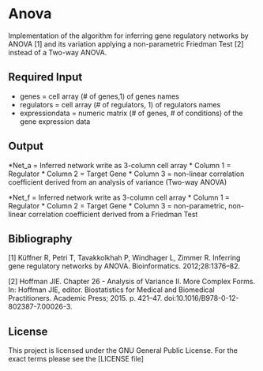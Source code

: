# Anova

Implementation of the algorithm for inferring gene regulatory networks by ANOVA [1] and its variation applying
a non-parametric Friedman Test [2] instead of a Two-way ANOVA. 

Required Input 
--------------

* genes = cell array (# of genes,1) of genes names
* regulators = cell array (# of regulators, 1)  of regulators names
* expressiondata = numeric matrix (# of genes, # of conditions) of the gene expression data

Output
------

*Net_a = Inferred network write as 3-column cell array 
		 * Column 1 = Regulator 
		 * Column 2 = Target Gene 
		 * Column 3 = non-linear correlation coefficient derived from an analysis of variance (Two-way ANOVA)

*Net_f = Inferred network write as 3-column cell array 
		 * Column 1 = Regulator 
		 * Column 2 = Target Gene 
		 * Column 3 = non-parametric, non-linear correlation coefficient derived from a Friedman Test 
		 
Bibliography		 
------------

[1] Küffner R, Petri T, Tavakkolkhah P, Windhager L, Zimmer R. Inferring gene regulatory networks by ANOVA. 
    Bioinformatics. 2012;28:1376–82.

[2] Hoffman JIE. Chapter 26 - Analysis of Variance II. More Complex Forms. In: Hoffman JIE, editor. 
    Biostatistics for Medical and Biomedical Practitioners. Academic Press; 2015. p. 421–47. doi:10.1016/B978-0-12-802387-7.00026-3.


License
-------

This project is licensed under the GNU General Public License. For the exact terms please see the [LICENSE file]


